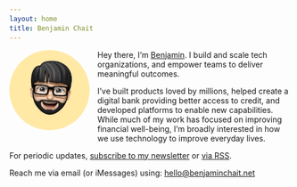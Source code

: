 ```yaml
---
layout: home
title: Benjamin Chait
---
```

<img src="/assets/img/IMG_0534.jpeg" alt="Benjamin memoji" style="float: left; width: 9rem; border-radius: 50%; margin: 0 1em 1em 0;" />

<p>Hey there, I’m <a href="/about">Benjamin</a>. I build and scale tech organizations, and empower teams to deliver meaningful outcomes.</p>

<p>I’ve built products loved by millions, helped create a digital bank providing better access to credit, and developed platforms to enable new capabilities. While much of my work has focused on improving financial well-being, I’m broadly interested in how we use technology to improve everyday lives.</p>

<p>For periodic updates, <a href="https://buttondown.email/benjaminchait">subscribe to my newsletter</a> or <a href="/feed">via RSS</a>.</p>

<p>Reach me via email (or iMessages) using: <a href="mailto:hello@benjaminchait.net">hello@benjaminchait.net</a></p>

<!-- indie auth https://indieweb.org/rel-me and https://indielogin.com/setup -->
<link href="https://twitter.com/benjaminchait" rel="me">
<link href="https://github.com/benjaminchait" rel="me">
<!-- end indie auth -->

